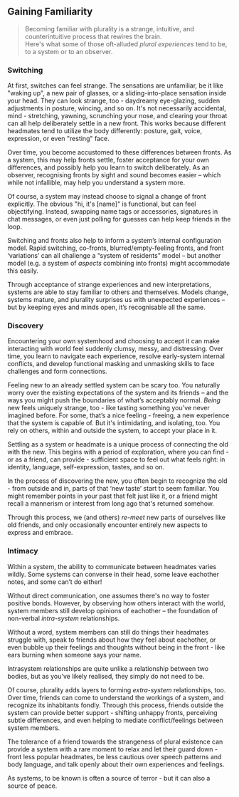 ## Gaining Familiarity

> Becoming familiar with plurality is a strange, intuitive, and counterintuitive process that rewires the brain.<br/>
> Here's what some of those oft-alluded _plural experiences_ tend to be, to a system or to an observer.

### Switching

At first, switches can feel strange.
The sensations are unfamiliar, be it like "waking up", a new pair of glasses, or a sliding-into-place sensation inside your head.
They can look strange, too - daydreamy eye-glazing, sudden adjustments in posture, wincing, and so on.
It's not necessarily accidental, mind - stretching, yawning, scrunching your nose, and clearing your throat can all help deliberately settle in a new front.
This works because different headmates tend to utilize the body differently: posture, gait, voice, expression, or even "resting" face.

Over time, you become accustomed to these differences between fronts.
As a system, this may help fronts settle, foster acceptance for your own differences, and possibly help you learn to switch deliberately.
As an observer, recognising fronts by sight and sound becomes easier – which while not infallible, may help you understand a system more.

Of course, a system may instead choose to signal a change of front explicitly.
The obvious "hi, it's [name]" is functional, but can feel objectifying.
Instead, swapping name tags or accessories, signatures in chat messages, or even just polling for guesses can help keep friends in the loop.

Switching and fronts also help to inform a system’s internal configuration model.
Rapid switching, co-fronts, blurred/empty-feeling fronts, and front ‘variations’ can all challenge a “system of residents” model –  but another model (e.g. a system of _aspects_ combining into fronts) might accommodate this easily.

Through acceptance of strange experiences and new interpretations, systems are able to stay familiar to others and themselves.
Models change, systems mature, and plurality surprises us with unexpected experiences – but by keeping eyes and minds open, it’s recognisable all the same.

### Discovery

Encountering your own systemhood and choosing to accept it can make interacting with world feel suddenly clumsy, messy, and distressing.
Over time, you learn to navigate each experience, resolve early-system internal conflicts, and develop functional masking and unmasking skills to face challenges and form connections.

Feeling new to an already settled system can be scary too.
You naturally worry over the existing expectations of the system and its friends – and the ways you might push the boundaries of what’s acceptably normal.
_Being_ new feels uniquely strange, too - like tasting something you've never imagined before.
For some, that’s a nice feeling - freeing, a new experience that the system is capable of.
But it's intimidating, and isolating, too.
You rely on others, within and outside the system, to accept your place in it.

Settling as a system or headmate is a unique process of connecting the old with the new.
This begins with a period of exploration, where you can find - or as a friend, can provide - sufficient space to feel out what feels right: in identity, language, self-expression, tastes, and so on.

In the process of discovering the new, you often begin to recognize the old - from outside and in, parts of that ‘new taste’ start to seem familiar.
You might remember points in your past that felt just like it, or a friend might recall a mannerism or interest from long ago that's returned somehow.

Through this process, we (and others) _re-meet_ new parts of ourselves like old friends, and only occasionally encounter entirely new aspects to express and embrace.

### Intimacy

Within a system, the ability to communicate between headmates varies wildly.
Some systems can converse in their head, some leave eachother notes, and some can’t do either!

Without direct communication, one assumes there's no way to foster positive bonds.
However, by observing how others interact with the world, system members still develop opinions of eachother – the foundation of non-verbal _intra-system_ relationships.

Without a word, system members can still do things their headmates struggle with, speak to friends about how they feel about eachother, or even bubble up their feelings and thoughts without being in the front - like ears burning when someone says your name.

Intrasystem relationships are quite unlike a relationship between two bodies, but as you've likely realised, they simply do not need to be.

Of course, plurality adds layers to forming _extra-system_ relationships, too.
Over time, friends can come to understand the workings of a system, and recognize its inhabitants fondly.
Through this process, friends outside the system can provide better support - shifting unhappy fronts, perceiving subtle differences, and even helping to mediate conflict/feelings between system members.

The tolerance of a friend towards the strangeness of plural existence can provide a system with a rare moment to relax and let their guard down - front less popular headmates, be less cautious over speech patterns and body language, and talk openly about their own experiences and feelings.

As systems, to be known is often a source of terror - but it can also a source of peace.
